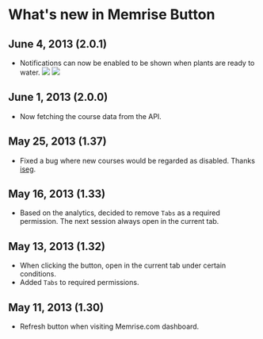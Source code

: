 # What's new in Memrise Button

## June 4, 2013 (2.0.1)

* Notifications can now be enabled to be shown when plants are ready to water.
  ![](http://raneksi.github.io/memrise-chrome-ext/memrise-notification-windows.png)
  ![](http://raneksi.github.io/memrise-chrome-ext/memrise-notification-mac.png)

## June 1, 2013 (2.0.0)

* Now fetching the course data from the API.

## May 25, 2013 (1.37)

* Fixed a bug where new courses would be regarded as disabled. Thanks
  [iseg](http://www.memrise.com/user/iseg/).

## May 16, 2013 (1.33)

* Based on the analytics, decided to remove `Tabs` as a required permission.
  The next session always open in the current tab.

## May 13, 2013 (1.32)

* When clicking the button, open in the current tab under certain conditions.
* Added `Tabs` to required permissions.

## May 11, 2013 (1.30)

* Refresh button when visiting Memrise.com dashboard.
